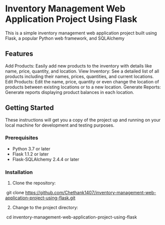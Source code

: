 # Inventory Management Web Application Project Using Flask
This is a simple inventory management web application project built using Flask, a popular Python web framework, and SQLAlchemy

## Features
Add Products: Easily add new products to the inventory with details like name, price, quantity, and location.
View Inventory: See a detailed list of all products including their names, prices, quantities, and current locations.
Edit Products: Edit the name, price, quantity or even change the location of products between existing locations or to a new location.
Generate Reports: Generate reports displaying product balances in each location.

## Getting Started

These instructions will get you a copy of the project up and running on your local machine for development and testing purposes.

### Prerequisites

- Python 3.7 or later
- Flask 1.1.2 or later
- Flask-SQLAlchemy 2.4.4 or later

### Installation

1. Clone the repository:


​
git clone https://github.com/Chethank1407/inventory-management-web-application-project-using-flask.git
​


2. Change to the project directory:


​
cd inventory-management-web-application-project-using-flask
